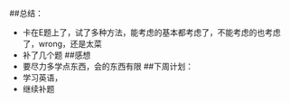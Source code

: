 ##总结：
+ 卡在E题上了，试了多种方法，能考虑的基本都考虑了，不能考虑的也考虑了，wrong，还是太菜
+ 补了几个题
##感想
+ 要尽力多学点东西，会的东西有限
##下周计划：
+ 学习英语，
+ 继续补题
